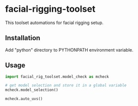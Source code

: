 # facial-rigging-toolset

This toolset automations for facial rigging setup.

## Installation
Add "python" directory to PYTHONPATH environment variable.

## Usage
```python
import facial_rig_toolset.model_check as mcheck

# get model selection and store it in a global variable
mcheck.model_selection()

mcheck.auto_uvs()

```